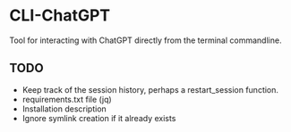 # CLI-ChatGPT
Tool for interacting with ChatGPT directly from the terminal commandline.

## TODO
- Keep track of the session history, perhaps a restart_session function.
- requirements.txt file (jq)
- Installation description
- Ignore symlink creation if it already exists
